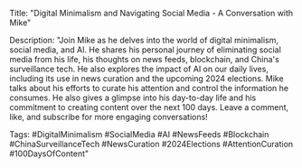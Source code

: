 Title: "Digital Minimalism and Navigating Social Media - A Conversation with Mike"

Description: 
"Join Mike as he delves into the world of digital minimalism, social media, and AI. He shares his personal journey of eliminating social media from his life, his thoughts on news feeds, blockchain, and China's surveillance tech. He also explores the impact of AI on our daily lives, including its use in news curation and the upcoming 2024 elections. Mike talks about his efforts to curate his attention and control the information he consumes. He also gives a glimpse into his day-to-day life and his commitment to creating content over the next 100 days. Leave a comment, like, and subscribe for more engaging conversations!

Tags: #DigitalMinimalism #SocialMedia #AI #NewsFeeds #Blockchain #ChinaSurveillanceTech #NewsCuration #2024Elections #AttentionCuration #100DaysOfContent"